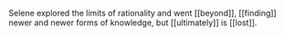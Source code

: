 Selene explored the limits of rationality and went [[beyond]], [[finding]] newer and newer forms of knowledge, but [[ultimately]] is [[lost]].

